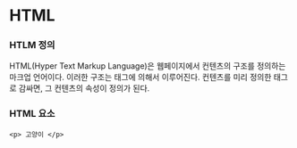 # HTML

### HTLM 정의
HTML(Hyper Text Markup Language)은 웹페이지에서 컨텐츠의 구조를 정의하는 마크업 언어이다. 이러한 구조는 태그에 의해서 이루어진다. 컨텐츠를 미리 정의한 태그로 감싸면, 그 컨텐츠의 속성이 정의가 된다.


### HTML 요소
```
<p> 고양이 </p>
```



